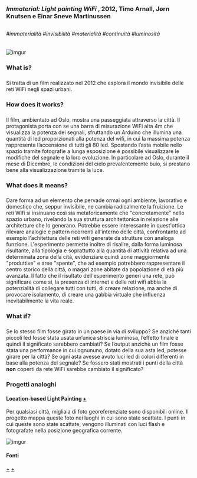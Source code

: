### _Immaterial: Light painting WiFi_ , 2012, Timo Arnall, Jørn Knutsen e Einar Sneve Martinussen <h2>
###### #immaterialità #invisibilità #materialità #continuità #luminosità
![imgur](https://i.imgur.com/bX3OVDI.jpg)  
  
### __What is?__ <h3>

Si tratta di un film realizzato nel 2012 che esplora il mondo invisibile delle reti WiFi negli spazi urbani.

### __How does it works?__ <h3>

Il film, ambientato ad Oslo, mostra una passeggiata attraverso la città. Il protagonista porta con se una barra di misurazione WiFi alta 4m che visualizza la potenza dei segnali, sfruttando un Arduino che illumina una quantità di led proporzionati alla potenza del wifi, in cui la massima potenza rappresenta l’accensione di tutti gli 80 led. Spostando l’asta mobile nello spazio tramite fotografie a lunga esposizione è possibile visualizzare le modifiche del segnale e la loro evoluzione. In particolare ad Oslo, durante il mese di Dicembre, le condizioni del cielo prevalentemente buio, si prestano bene alla visualizzazione tramite la luce.



### __What does it means?__ <h3>

Dare forma ad un elemento che pervade ormai ogni ambiente, lavorativo e domestico che, seppur invisibile, ne cambia radicalmente la fruizione. Le reti Wifi si insinuano così sia metaforicamente che "concretamente" nello spazio urbano, rivelando la sua struttura architettonica in relazione alle architetture che lo generano. Potrebbe essere interessante in quest'ottica rilevare analogie e pattern ricorrenti all'interno delle città, confrontanto ad esempio l'achitettura delle reti wifi generate da strutture con analoga funzione. L'esperimento permette inoltre di risalire, dalla forma luminosa risultante, alla tipologia e soprattutto alla quantità di attività relativa ad una determinata zona della cità, evidenziare quindi zone maggiormente "produttive" e aree "spente", che ad esempio potrebbero rappresentare il centro storico della città, o magari zone abitate da popolazione di età più avanzata.
Il fatto che il risultato dell'esperimento generi una rete, può significare come si, la presenza di internet e delle reti wifi abbia la potenzialità di collegare tutti con tutti, di creare relazione, ma anche di provocare isolamento, di creare una gabbia virtuale che influenza inevitabilmente la vita reale. 


### __What if?__ <h3>

Se lo stesso film fosse girato in un paese in via di sviluppo?
Se anzichè tanti piccoli led fosse stata usata un’unica striscia luminosa, l’effetto finale e quindi il significato sarebbero cambiati?
Se l’output anzichè un film fosse stata una performance in cui ognununo, dotato della sua asta led, potesse girare per la città?
Se ogni asta avesse avuto luci led di colori differenti in base alla potenza del segnale?
Se fossero stati mostrati i punti della città __non__ coperti da rete WiFi sarebbe cambiato il significato?

### Progetti analoghi
#### Location-based Light Painting [+](https://philippschmitt.com/work/lightpainting)
Per qualsiasi città, migliaia di foto georeferenziate sono disponibili online. Il progetto mappa queste foto nei luoghi in cui sono state scattate. I punti in cui queste sono state scattate, vengono illuminati con luci flash e fotografate nella posizione geografica corrente.

![imgur](https://i.imgur.com/yzE1YNm.png)

#### __Fonti__ 
[+](http://yourban.no/2011/02/22/immaterials-light-painting-wifi/)
[+](https://www.designboom.com/design/immaterials-light-painting-wifi-by-timo-arnall-jorn-knutsen-einar-sneve-martinussen/)


